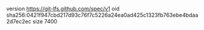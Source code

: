 version https://git-lfs.github.com/spec/v1
oid sha256:0421f947cbd217d93c76f7c5226a24ea0ad425c1323fb763ebe4bdaa2d7ec2ec
size 7400

